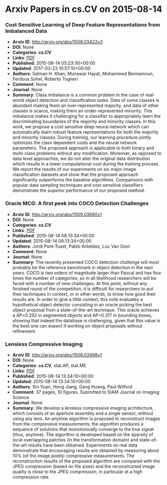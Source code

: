 # Arxiv Papers in cs.CV on 2015-08-14
### Cost Sensitive Learning of Deep Feature Representations from Imbalanced Data
- **Arxiv ID**: http://arxiv.org/abs/1508.03422v3
- **DOI**: None
- **Categories**: **cs.CV**
- **Links**: [PDF](http://arxiv.org/pdf/1508.03422v3)
- **Published**: 2015-08-14 05:23:30+00:00
- **Updated**: 2017-03-23 10:57:10+00:00
- **Authors**: Salman H. Khan, Munawar Hayat, Mohammed Bennamoun, Ferdous Sohel, Roberto Togneri
- **Comment**: None
- **Journal**: None
- **Summary**: Class imbalance is a common problem in the case of real-world object detection and classification tasks. Data of some classes is abundant making them an over-represented majority, and data of other classes is scarce, making them an under-represented minority. This imbalance makes it challenging for a classifier to appropriately learn the discriminating boundaries of the majority and minority classes. In this work, we propose a cost sensitive deep neural network which can automatically learn robust feature representations for both the majority and minority classes. During training, our learning procedure jointly optimizes the class dependent costs and the neural network parameters. The proposed approach is applicable to both binary and multi-class problems without any modification. Moreover, as opposed to data level approaches, we do not alter the original data distribution which results in a lower computational cost during the training process. We report the results of our experiments on six major image classification datasets and show that the proposed approach significantly outperforms the baseline algorithms. Comparisons with popular data sampling techniques and cost sensitive classifiers demonstrate the superior performance of our proposed method.



### Oracle MCG: A first peek into COCO Detection Challenges
- **Arxiv ID**: http://arxiv.org/abs/1509.03660v1
- **DOI**: None
- **Categories**: **cs.CV**
- **Links**: [PDF](http://arxiv.org/pdf/1509.03660v1)
- **Published**: 2015-08-14 08:13:34+00:00
- **Updated**: 2015-08-14 08:13:34+00:00
- **Authors**: Jordi Pont-Tuset, Pablo Arbeláez, Luc Van Gool
- **Comment**: None
- **Journal**: None
- **Summary**: The recently presented COCO detection challenge will most probably be the reference benchmark in object detection in the next years. COCO is two orders of magnitude larger than Pascal and has four times the number of categories; so in all likelihood researchers will be faced with a number of new challenges. At this point, without any finished round of the competition, it is difficult for researchers to put their techniques in context, or in other words, to know how good their results are. In order to give a little context, this note evaluates a hypothetical object detector consisting in an oracle picking the best object proposal from a state-of-the-art technique. This oracle achieves a AP=0.292 in segmented objects and AP=0.317 in bounding boxes, showing that indeed the database is challenging, given that this value is the best one can expect if working on object proposals without refinement.



### Lensless Compressive Imaging
- **Arxiv ID**: http://arxiv.org/abs/1508.03498v1
- **DOI**: None
- **Categories**: **cs.CV**, stat.AP, stat.ME
- **Links**: [PDF](http://arxiv.org/pdf/1508.03498v1)
- **Published**: 2015-08-14 13:34:10+00:00
- **Updated**: 2015-08-14 13:34:10+00:00
- **Authors**: Xin Yuan, Hong Jiang, Gang Huang, Paul Wilford
- **Comment**: 37 pages, 10 figures. Submitted to SIAM Journal on Imaging Science
- **Journal**: None
- **Summary**: We develop a lensless compressive imaging architecture, which consists of an aperture assembly and a single sensor, without using any lens. An anytime algorithm is proposed to reconstruct images from the compressive measurements; the algorithm produces a sequence of solutions that monotonically converge to the true signal (thus, anytime). The algorithm is developed based on the sparsity of local overlapping patches (in the transformation domain) and state-of-the-art results have been obtained. Experiments on real data demonstrate that encouraging results are obtained by measuring about 10% (of the image pixels) compressive measurements. The reconstruction results of the proposed algorithm are compared with the JPEG compression (based on file sizes) and the reconstructed image quality is close to the JPEG compression, in particular at a high compression rate.



